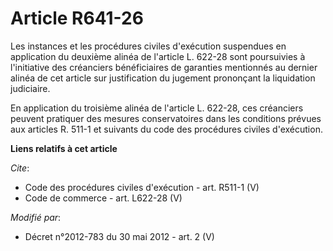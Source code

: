 # Article R641-26

Les instances et les procédures civiles d'exécution suspendues en application du deuxième alinéa de l'article L. 622-28 sont
poursuivies à l'initiative des créanciers bénéficiaires de garanties mentionnés au dernier alinéa de cet article sur
justification du jugement prononçant la liquidation judiciaire. 

En application du troisième alinéa de l'article L. 622-28, ces créanciers peuvent pratiquer des mesures conservatoires dans
les conditions prévues aux articles R. 511-1 et suivants du code des procédures civiles d'exécution.

**Liens relatifs à cet article**

_Cite_:

  - Code des procédures civiles d'exécution - art. R511-1 (V)
  - Code de commerce - art. L622-28 (V)

_Modifié par_:

  - Décret n°2012-783 du 30 mai 2012 - art. 2 (V)
